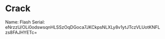 # Crack
Name: Flash
Serial: eNrzzU/OLi0odswsqnHLSSzOqDGoca7JKCkpsNLXLy8v1ytJTczVLUotKNFLzs8FAJHYETc=